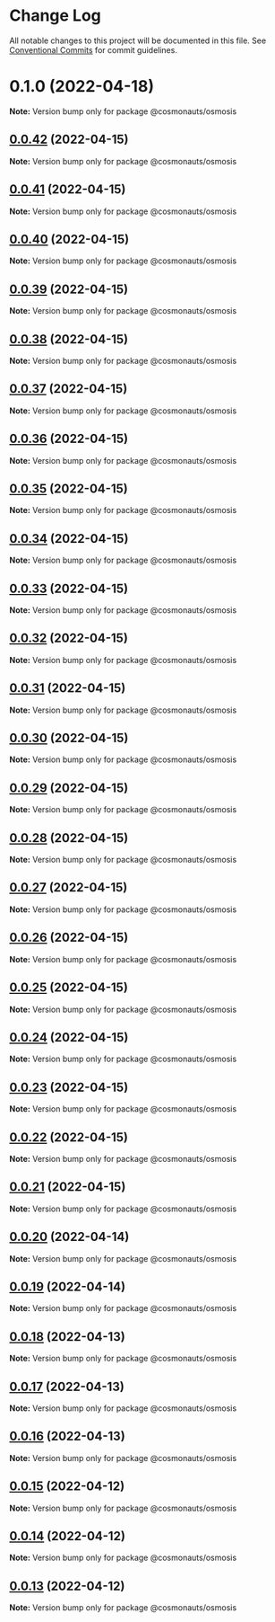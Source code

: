 # Change Log

All notable changes to this project will be documented in this file.
See [Conventional Commits](https://conventionalcommits.org) for commit guidelines.

# 0.1.0 (2022-04-18)

**Note:** Version bump only for package @cosmonauts/osmosis





## [0.0.42](https://github.com/osmosis-labs/telescope/compare/@cosmonauts/osmosis@0.0.41...@cosmonauts/osmosis@0.0.42) (2022-04-15)

**Note:** Version bump only for package @cosmonauts/osmosis





## [0.0.41](https://github.com/osmosis-labs/telescope/compare/@cosmonauts/osmosis@0.0.40...@cosmonauts/osmosis@0.0.41) (2022-04-15)

**Note:** Version bump only for package @cosmonauts/osmosis





## [0.0.40](https://github.com/osmosis-labs/telescope/compare/@cosmonauts/osmosis@0.0.39...@cosmonauts/osmosis@0.0.40) (2022-04-15)

**Note:** Version bump only for package @cosmonauts/osmosis





## [0.0.39](https://github.com/osmosis-labs/telescope/compare/@cosmonauts/osmosis@0.0.38...@cosmonauts/osmosis@0.0.39) (2022-04-15)

**Note:** Version bump only for package @cosmonauts/osmosis





## [0.0.38](https://github.com/osmosis-labs/telescope/compare/@cosmonauts/osmosis@0.0.37...@cosmonauts/osmosis@0.0.38) (2022-04-15)

**Note:** Version bump only for package @cosmonauts/osmosis





## [0.0.37](https://github.com/osmosis-labs/telescope/compare/@cosmonauts/osmosis@0.0.36...@cosmonauts/osmosis@0.0.37) (2022-04-15)

**Note:** Version bump only for package @cosmonauts/osmosis





## [0.0.36](https://github.com/osmosis-labs/telescope/compare/@cosmonauts/osmosis@0.0.35...@cosmonauts/osmosis@0.0.36) (2022-04-15)

**Note:** Version bump only for package @cosmonauts/osmosis





## [0.0.35](https://github.com/osmosis-labs/telescope/compare/@cosmonauts/osmosis@0.0.34...@cosmonauts/osmosis@0.0.35) (2022-04-15)

**Note:** Version bump only for package @cosmonauts/osmosis





## [0.0.34](https://github.com/osmosis-labs/telescope/compare/@cosmonauts/osmosis@0.0.33...@cosmonauts/osmosis@0.0.34) (2022-04-15)

**Note:** Version bump only for package @cosmonauts/osmosis





## [0.0.33](https://github.com/osmosis-labs/telescope/compare/@cosmonauts/osmosis@0.0.32...@cosmonauts/osmosis@0.0.33) (2022-04-15)

**Note:** Version bump only for package @cosmonauts/osmosis





## [0.0.32](https://github.com/osmosis-labs/telescope/compare/@cosmonauts/osmosis@0.0.31...@cosmonauts/osmosis@0.0.32) (2022-04-15)

**Note:** Version bump only for package @cosmonauts/osmosis





## [0.0.31](https://github.com/osmosis-labs/telescope/compare/@cosmonauts/osmosis@0.0.30...@cosmonauts/osmosis@0.0.31) (2022-04-15)

**Note:** Version bump only for package @cosmonauts/osmosis





## [0.0.30](https://github.com/osmosis-labs/telescope/compare/@cosmonauts/osmosis@0.0.29...@cosmonauts/osmosis@0.0.30) (2022-04-15)

**Note:** Version bump only for package @cosmonauts/osmosis





## [0.0.29](https://github.com/osmosis-labs/telescope/compare/@cosmonauts/osmosis@0.0.28...@cosmonauts/osmosis@0.0.29) (2022-04-15)

**Note:** Version bump only for package @cosmonauts/osmosis





## [0.0.28](https://github.com/osmosis-labs/telescope/compare/@cosmonauts/osmosis@0.0.27...@cosmonauts/osmosis@0.0.28) (2022-04-15)

**Note:** Version bump only for package @cosmonauts/osmosis





## [0.0.27](https://github.com/osmosis-labs/telescope/compare/@cosmonauts/osmosis@0.0.26...@cosmonauts/osmosis@0.0.27) (2022-04-15)

**Note:** Version bump only for package @cosmonauts/osmosis





## [0.0.26](https://github.com/osmosis-labs/telescope/compare/@cosmonauts/osmosis@0.0.25...@cosmonauts/osmosis@0.0.26) (2022-04-15)

**Note:** Version bump only for package @cosmonauts/osmosis





## [0.0.25](https://github.com/osmosis-labs/telescope/compare/@cosmonauts/osmosis@0.0.24...@cosmonauts/osmosis@0.0.25) (2022-04-15)

**Note:** Version bump only for package @cosmonauts/osmosis





## [0.0.24](https://github.com/osmosis-labs/telescope/compare/@cosmonauts/osmosis@0.0.23...@cosmonauts/osmosis@0.0.24) (2022-04-15)

**Note:** Version bump only for package @cosmonauts/osmosis





## [0.0.23](https://github.com/osmosis-labs/telescope/compare/@cosmonauts/osmosis@0.0.22...@cosmonauts/osmosis@0.0.23) (2022-04-15)

**Note:** Version bump only for package @cosmonauts/osmosis





## [0.0.22](https://github.com/osmosis-labs/telescope/compare/@cosmonauts/osmosis@0.0.21...@cosmonauts/osmosis@0.0.22) (2022-04-15)

**Note:** Version bump only for package @cosmonauts/osmosis





## [0.0.21](https://github.com/osmosis-labs/telescope/compare/@cosmonauts/osmosis@0.0.20...@cosmonauts/osmosis@0.0.21) (2022-04-15)

**Note:** Version bump only for package @cosmonauts/osmosis





## [0.0.20](https://github.com/osmosis-labs/telescope/compare/@cosmonauts/osmosis@0.0.19...@cosmonauts/osmosis@0.0.20) (2022-04-14)

**Note:** Version bump only for package @cosmonauts/osmosis





## [0.0.19](https://github.com/osmosis-labs/telescope/compare/@cosmonauts/osmosis@0.0.18...@cosmonauts/osmosis@0.0.19) (2022-04-14)

**Note:** Version bump only for package @cosmonauts/osmosis





## [0.0.18](https://github.com/osmosis-labs/telescope/compare/@cosmonauts/osmosis@0.0.17...@cosmonauts/osmosis@0.0.18) (2022-04-13)

**Note:** Version bump only for package @cosmonauts/osmosis





## [0.0.17](https://github.com/osmosis-labs/telescope/compare/@cosmonauts/osmosis@0.0.16...@cosmonauts/osmosis@0.0.17) (2022-04-13)

**Note:** Version bump only for package @cosmonauts/osmosis





## [0.0.16](https://github.com/osmosis-labs/telescope/compare/@cosmonauts/osmosis@0.0.15...@cosmonauts/osmosis@0.0.16) (2022-04-13)

**Note:** Version bump only for package @cosmonauts/osmosis





## [0.0.15](https://github.com/osmosis-labs/telescope/compare/@cosmonauts/osmosis@0.0.14...@cosmonauts/osmosis@0.0.15) (2022-04-12)

**Note:** Version bump only for package @cosmonauts/osmosis





## [0.0.14](https://github.com/osmosis-labs/telescope/compare/@cosmonauts/osmosis@0.0.13...@cosmonauts/osmosis@0.0.14) (2022-04-12)

**Note:** Version bump only for package @cosmonauts/osmosis





## [0.0.13](https://github.com/osmosis-labs/telescope/compare/@cosmonauts/osmosis@0.0.12...@cosmonauts/osmosis@0.0.13) (2022-04-12)

**Note:** Version bump only for package @cosmonauts/osmosis
